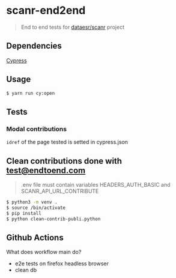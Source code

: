 # scanr-end2end

> End to end tests for [dataesr/scanr](https://github.com/dataesr/scanr-v2) project

## Dependencies

[Cypress](https://www.npmjs.com/package/cypress)

## Usage

```bash
$ yarn run cy:open
```

## Tests
### Modal contributions

`idref` of the page tested is setted in cypress.json

## Clean contributions done with test@endtoend.com

> .env file must contain variables HEADERS_AUTH_BASIC and SCANR_API_URL_CONTRIBUTE

```bash
$ python3 -m venv .
$ source /bin/activate
$ pip install
$ python clean-contrib-publi.python
```
## Github Actions

What does workflow main do?

- e2e tests on firefox headless browser
- clean db